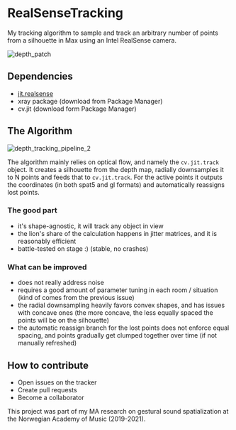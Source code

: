 # RealSenseTracking
My tracking algorithm to sample and track an arbitrary number of points from a silhouette in Max using an Intel RealSense camera.

![depth_patch](https://user-images.githubusercontent.com/45127463/162577570-ff170659-f80b-428d-a3f4-bae08be16b0b.png)

## Dependencies
- [jit.realsense](https://github.com/robtherich/jit.realsense)
- xray package (download from Package Manager)
- cv.jit (download form Package Manager)

## The Algorithm

![depth_tracking_pipeline_2](https://user-images.githubusercontent.com/45127463/162616975-c5e60902-ce9e-4c49-9223-514610cc3dc6.svg)


The algorithm mainly relies on optical flow, and namely the `cv.jit.track` object. It creates a silhouette from the depth map, radially downsamples it to N points and feeds that to `cv.jit.track`. For the active points it outputs the coordinates (in both spat5 and gl formats) and automatically reassigns lost points.

### The good part

- it's shape-agnostic, it will track any object in view
- the lion's share of the calculation happens in jitter matrices, and it is reasonably efficient
- battle-tested on stage :) (stable, no crashes)

### What can be improved

- does not really address noise
- requires a good amount of parameter tuning in each room / situation (kind of comes from the previous issue)
- the radial downsampling heavily favors convex shapes, and has issues with concave ones (the more concave, the less equally spaced the points will be on the silhouette)
- the automatic reassign branch for the lost points does not enforce equal spacing, and points gradually get clumped together over time (if not manually refreshed) 

## How to contribute
- Open issues on the tracker
- Create pull requests
- Become a collaborator

This project was part of my MA research on gestural sound spatialization at the Norwegian Academy of Music (2019-2021).
